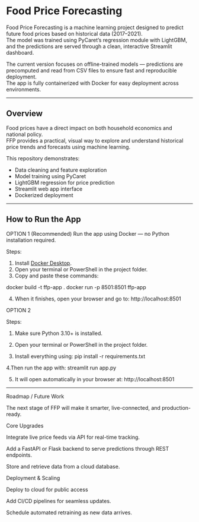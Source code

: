 # Food Price Forecasting 

Food Price Forecasting is a machine learning project designed to predict future food prices based on historical data (2017–2021).  
The model was trained using PyCaret’s regression module with LightGBM, and the predictions are served through a clean, interactive Streamlit dashboard.

The current version focuses on offline-trained models — predictions are precomputed and read from CSV files to ensure fast and reproducible deployment.  
The app is fully containerized with Docker for easy deployment across environments.

---

## Overview

Food prices have a direct impact on both household economics and national policy.  
FFP provides a practical, visual way to explore and understand historical price trends and forecasts using machine learning.  

This repository demonstrates:
- Data cleaning and feature exploration  
- Model training using PyCaret  
- LightGBM regression for price prediction  
- Streamlit web app interface  
- Dockerized deployment  



---

## How to Run the App


OPTION 1  (Recommended)
Run the app using Docker — no Python installation required.

Steps:
1. Install [Docker Desktop](https://www.docker.com/products/docker-desktop/).
2. Open your terminal or PowerShell in the project folder.
3. Copy and paste these commands:

docker build -t ffp-app .
docker run -p 8501:8501 ffp-app

4. When it finishes, open your browser and go to:
 http://localhost:8501

OPTION 2 

Steps:

1. Make sure Python 3.10+ is installed.

2. Open your terminal or PowerShell in the project folder.

3. Install everything using:
pip install -r requirements.txt

4.Then run the app with:
streamlit run app.py

5. It will open automatically in your browser at:
http://localhost:8501

----------------------------------------------------------------------------
Roadmap / Future Work

The next stage of FFP will make it smarter, live-connected, and production-ready.

Core Upgrades

Integrate live price feeds via API for real-time tracking.

Add a FastAPI or Flask backend to serve predictions through REST endpoints.

Store and retrieve data from a cloud database.

Deployment & Scaling

Deploy to cloud for public access

Add CI/CD pipelines for seamless updates.

Schedule automated retraining as new data arrives.
